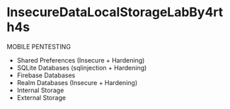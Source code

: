 # InsecureDataLocalStorageLabBy4rth4s
MOBILE PENTESTING  <br />
- Shared Preferences (Insecure + Hardening) <br />
- SQLite Databases (sqlinjection + Hardening) <br />
- Firebase Databases  <br />
- Realm Databases (Insecure + Hardening) <br />
- Internal Storage  <br />
- External Storage <br />
